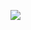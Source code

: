 ![](http://www.plantuml.com/plantuml/proxy?cache=no&src=https://raw.githubusercontent.com/oleksandrblazhko/ai-192-bezsonov/laboratory-work-2/Laboratory-work-2/UML-Deployment.puml)
